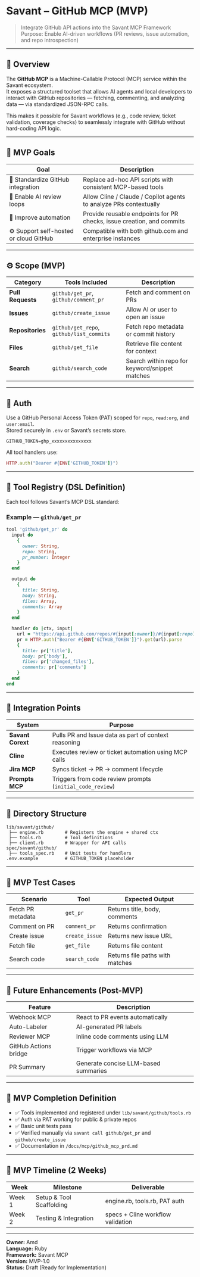 # Savant – GitHub MCP (MVP)

> Integrate GitHub API actions into the Savant MCP Framework  
> Purpose: Enable AI-driven workflows (PR reviews, issue automation, and repo introspection)

---

## 🧩 Overview

The **GitHub MCP** is a Machine-Callable Protocol (MCP) service within the Savant ecosystem.  
It exposes a structured toolset that allows AI agents and local developers to interact with GitHub repositories — fetching, commenting, and analyzing data — via standardized JSON-RPC calls.

This makes it possible for Savant workflows (e.g., code review, ticket validation, coverage checks) to seamlessly integrate with GitHub without hard-coding API logic.

---

## 🎯 MVP Goals

| Goal | Description |
|------|--------------|
| 🔗 Standardize GitHub integration | Replace ad-hoc API scripts with consistent MCP-based tools |
| 🤖 Enable AI review loops | Allow Cline / Claude / Copilot agents to analyze PRs contextually |
| 🧠 Improve automation | Provide reusable endpoints for PR checks, issue creation, and commits |
| ⚙️ Support self-hosted or cloud GitHub | Compatible with both github.com and enterprise instances |

---

## ⚙️ Scope (MVP)

| Category | Tools Included | Description |
|-----------|----------------|-------------|
| **Pull Requests** | `github/get_pr`, `github/comment_pr` | Fetch and comment on PRs |
| **Issues** | `github/create_issue` | Allow AI or user to open an issue |
| **Repositories** | `github/get_repo`, `github/list_commits` | Fetch repo metadata or commit history |
| **Files** | `github/get_file` | Retrieve file content for context |
| **Search** | `github/search_code` | Search within repo for keyword/snippet matches |

---

## 🔐 Auth

Use a GitHub Personal Access Token (PAT) scoped for `repo`, `read:org`, and `user:email`.  
Stored securely in `.env` or Savant’s secrets store.

```
GITHUB_TOKEN=ghp_xxxxxxxxxxxxxxx
```

All tool handlers use:
```ruby
HTTP.auth("Bearer #{ENV['GITHUB_TOKEN']}")
```

---

## 🧠 Tool Registry (DSL Definition)

Each tool follows Savant’s MCP DSL standard:

### Example — `github/get_pr`
```ruby
tool 'github/get_pr' do
  input do
    {
      owner: String,
      repo: String,
      pr_number: Integer
    }
  end

  output do
    {
      title: String,
      body: String,
      files: Array,
      comments: Array
    }
  end

  handler do |ctx, input|
    url = "https://api.github.com/repos/#{input[:owner]}/#{input[:repo]}/pulls/#{input[:pr_number]}"
    pr = HTTP.auth("Bearer #{ENV['GITHUB_TOKEN']}").get(url).parse
    {
      title: pr['title'],
      body: pr['body'],
      files: pr['changed_files'],
      comments: pr['comments']
    }
  end
end
```

---

## 🧩 Integration Points

| System | Purpose |
|---------|----------|
| **Savant Corext** | Pulls PR and Issue data as part of context reasoning |
| **Cline** | Executes review or ticket automation using MCP calls |
| **Jira MCP** | Syncs ticket → PR → comment lifecycle |
| **Prompts MCP** | Triggers from code review prompts (`initial_code_review`) |

---

## 🧱 Directory Structure

```
lib/savant/github/
 ├── engine.rb        # Registers the engine + shared ctx
 ├── tools.rb         # Tool definitions
 ├── client.rb        # Wrapper for API calls
spec/savant/github/
 ├── tools_spec.rb    # Unit tests for handlers
.env.example          # GITHUB_TOKEN placeholder
```

---

## 🧪 MVP Test Cases

| Scenario | Tool | Expected Output |
|-----------|------|----------------|
| Fetch PR metadata | `get_pr` | Returns title, body, comments |
| Comment on PR | `comment_pr` | Returns confirmation |
| Create issue | `create_issue` | Returns new issue URL |
| Fetch file | `get_file` | Returns file content |
| Search code | `search_code` | Returns file paths with matches |

---

## 🚀 Future Enhancements (Post-MVP)

| Feature | Description |
|----------|-------------|
| Webhook MCP | React to PR events automatically |
| Auto-Labeler | AI-generated PR labels |
| Reviewer MCP | Inline code comments using LLM |
| GitHub Actions bridge | Trigger workflows via MCP |
| PR Summary | Generate concise LLM-based summaries |

---

## 🧭 MVP Completion Definition

- ✅ Tools implemented and registered under `lib/savant/github/tools.rb`
- ✅ Auth via PAT working for public & private repos
- ✅ Basic unit tests pass
- ✅ Verified manually via `savant call github/get_pr` and `github/create_issue`
- ✅ Documentation in `/docs/mcp/github_mcp_prd.md`

---

## 📅 MVP Timeline (2 Weeks)

| Week | Milestone | Deliverable |
|------|------------|-------------|
| Week 1 | Setup & Tool Scaffolding | engine.rb, tools.rb, PAT auth |
| Week 2 | Testing & Integration | specs + Cline workflow validation |

---

**Owner:** Amd  
**Language:** Ruby  
**Framework:** Savant MCP  
**Version:** MVP-1.0  
**Status:** Draft (Ready for Implementation)
